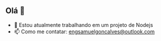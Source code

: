 ## Olá 👋

- 🔭 Estou atualmente trabalhando em um projeto de Nodejs 
- 📫 Como me contatar: engsamuelgoncalves@outlook.com

<!--
**samuelalvesg/samuelalvesg** is a ✨ _special_ ✨ repository because its `README.md` (this file) appears on your GitHub profile.

Here are some ideas to get you started:

- 🔭 I’m currently working on ...
- 🌱 I’m currently learning ...
- 👯 I’m looking to collaborate on ...
- 🤔 I’m looking for help with ...
- 💬 Ask me about ...
- 📫 How to reach me: ...
- 😄 Pronouns: ...
- ⚡ Fun fact: ...
-->
